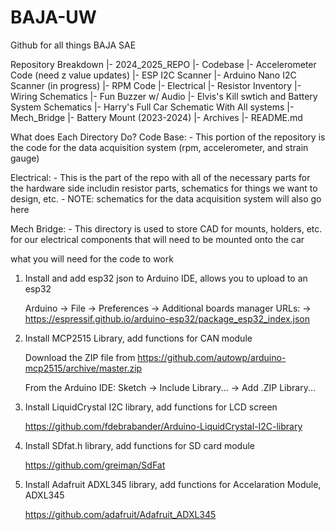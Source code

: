 # BAJA-UW
Github for all things BAJA SAE 

Repository Breakdown
|- 2024_2025_REPO
      |- Codebase
            |- Accelerometer Code (need z value updates)
            |- ESP I2C Scanner
            |- Arduino Nano I2C Scanner (in progress)
            |- RPM Code
      |- Electrical
            |- Resistor Inventory
            |- Wiring Schematics
                  |- Fun Buzzer w/ Audio
                  |- Elvis's Kill swtich and Battery System Schematics
                  |- Harry's Full Car Schematic With All systems
      |- Mech_Bridge
            |- Battery Mount (2023-2024)
|- Archives
|- README.md

What does Each Directory Do?
Code Base: 
      - This portion of the repository is the code for the data acquisition system (rpm, accelerometer, and strain gauge)

Electrical:
      - This is the part of the repo with all of the necessary parts for the hardware side includin resistor parts, schematics for things we want to design, etc.
      - NOTE: schematics for the data acquisition system will also go here

Mech Bridge:
      - This directory is used to store CAD for mounts, holders, etc. for our electrical components that will need to be mounted onto the car


what you will need for the code to work

1. Install and add esp32 json to Arduino IDE, allows you to upload to an esp32

      Arduino -> File -> Preferences -> Additional boards manager URLs: -> https://espressif.github.io/arduino-esp32/package_esp32_index.json
   
2. Install MCP2515 Library, add functions for CAN module
   
      Download the ZIP file from https://github.com/autowp/arduino-mcp2515/archive/master.zip

      From the Arduino IDE: Sketch -> Include Library... -> Add .ZIP Library...
   
3. Install LiquidCrystal I2C library, add functions for LCD screen
   
      https://github.com/fdebrabander/Arduino-LiquidCrystal-I2C-library

4. Install SDfat.h library, add functions for SD card module
   
      https://github.com/greiman/SdFat

5. Install Adafruit ADXL345 library, add functions for Accelaration Module, ADXL345
   
      https://github.com/adafruit/Adafruit_ADXL345
